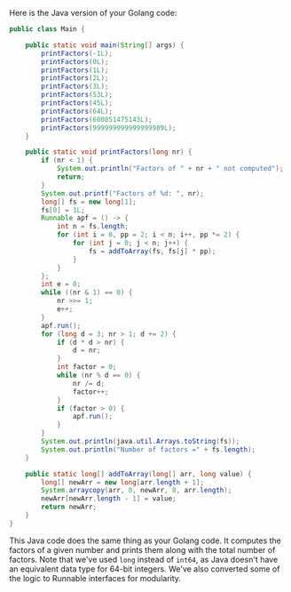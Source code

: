 Here is the Java version of your Golang code:

```java
public class Main {

    public static void main(String[] args) {
        printFactors(-1L);
        printFactors(0L);
        printFactors(1L);
        printFactors(2L);
        printFactors(3L);
        printFactors(53L);
        printFactors(45L);
        printFactors(64L);
        printFactors(600851475143L);
        printFactors(999999999999999989L);
    }

    public static void printFactors(long nr) {
        if (nr < 1) {
            System.out.println("Factors of " + nr + " not computed");
            return;
        }
        System.out.printf("Factors of %d: ", nr);
        long[] fs = new long[1];
        fs[0] = 1L;
        Runnable apf = () -> {
            int n = fs.length;
            for (int i = 0, pp = 2; i < n; i++, pp *= 2) {
                for (int j = 0; j < n; j++) {
                    fs = addToArray(fs, fs[j] * pp);
                }
            }
        };
        int e = 0;
        while ((nr & 1) == 0) {
            nr >>= 1;
            e++;
        }
        apf.run();
        for (long d = 3; nr > 1; d += 2) {
            if (d * d > nr) {
                d = nr;
            }
            int factor = 0;
            while (nr % d == 0) {
                nr /= d;
                factor++;
            }
            if (factor > 0) {
                apf.run();
            }
        }
        System.out.println(java.util.Arrays.toString(fs));
        System.out.println("Number of factors =" + fs.length);
    }

    public static long[] addToArray(long[] arr, long value) {
        long[] newArr = new long[arr.length + 1];
        System.arraycopy(arr, 0, newArr, 0, arr.length);
        newArr[newArr.length - 1] = value;
        return newArr;
    }
}
```
This Java code does the same thing as your Golang code. It computes the factors of a given number and prints them along with the total number of factors. Note that we've used `long` instead of `int64`, as Java doesn't have an equivalent data type for 64-bit integers. We've also converted some of the logic to Runnable interfaces for modularity.
